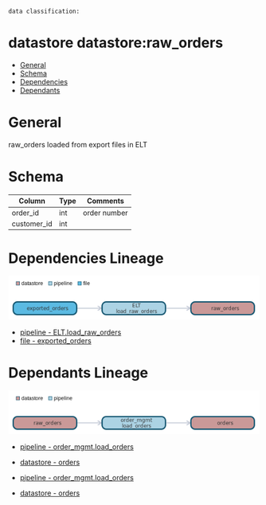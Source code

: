 `data classification: `

# datastore datastore:raw_orders

- [General](#general)
- [Schema](#schema)
- [Dependencies](#dependencies)
- [Dependants](#dependants)

# General <a name="general"></a>

raw_orders loaded from export files in ELT

# Schema <a name="schema"></a>
| Column    | Type        | Comments |
| --------- | ----------- | -------- |
| order_id | int  | order number |
| customer_id | int  |  |

# Dependencies Lineage <a name="dependencies"></a>

![image](./dependencies.png)
- [pipeline - ELT.load_raw_orders](https://github.com/datayoga-io/lineage/blob/main/example/output//pipelines/ELT/load_raw_orders/load_raw_orders.md)
- [file - exported_orders](https://github.com/datayoga-io/lineage/blob/main/example/output//files/exported_orders/exported_orders.md)

# Dependants Lineage <a name="dependants"></a>

![image](./dependants.png)
- [pipeline - order_mgmt.load_orders](https://github.com/datayoga-io/lineage/blob/main/example/output//pipelines/order_mgmt/load_orders/load_orders.md)
- [datastore - orders](https://github.com/datayoga-io/lineage/blob/main/example/output//datastores/orders/orders.md)

- [pipeline - order_mgmt.load_orders](https://github.com/datayoga-io/lineage/blob/main/example/output//pipelines/order_mgmt/load_orders/load_orders.md)
- [datastore - orders](https://github.com/datayoga-io/lineage/blob/main/example/output//datastores/orders/orders.md)

